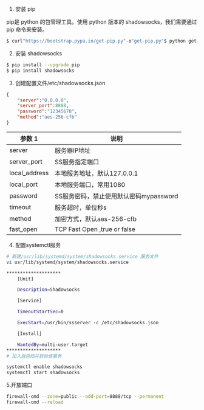 1.  安装 pip

pip是 python 的包管理工具。使用 python 版本的 shadowsocks，我们需要通过 pip 命令来安装。

```bash
$ curl"https://bootstrap.pypa.io/get-pip.py"-o"get-pip.py"$ python get-pip.py
```

2.  安装 shadowsocks

```bash
$ pip install --upgrade pip
$ pip install shadowsocks
```

3.  创建配置文件/etc/shadowsocks.json

```json
{
    "server":"0.0.0.0",
    "server_port":8888,
    "password":"12345678",
    "method":"aes-256-cfb"
}
```

| 参数 1          | 说明                           |
| ------------- | ---------------------------- |
| server        | 服务器IP地址                      |
| server_port   | SS服务指定端口                     |
| local_address | 本地服务地址，默认127.0.0.1           |
| local_port    | 本地服务端口，常用1080                |
| password      | SS服务密码，禁止使用默认密码mypassword    |
| timeout       | 服务超时，单位秒s                    |
| method        | 加密方式，默认aes-256-cfb           |
| fast_open     | TCP Fast Open ,true or false |

4.  配置systemctl服务

```bash
# 新建/usr/lib/systemd/system/shadowsocks.service 服务文件
vi usr/lib/systemd/system/shadowsocks.service

********************
    [Unit]

    Description=Shadowsocks

    [Service]

    TimeoutStartSec=0

    ExecStart=/usr/bin/ssserver -c /etc/shadowsocks.json

    [Install]

    WantedBy=multi-user.target
********************
# 加入自启动并启动该服务

systemctl enable shadowsocks
systemctl start shadowsocks
```

5.开放端口

```bash
firewall-cmd --zone=public --add-port=8888/tcp --permanent
firewall-cmd --reload
```
